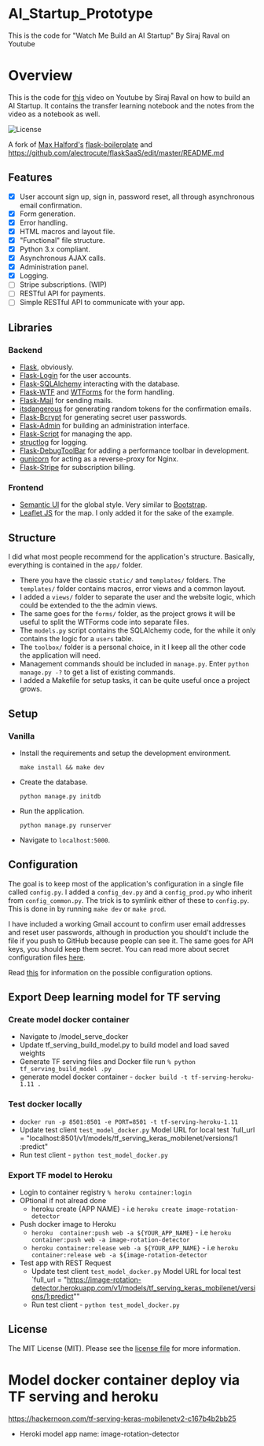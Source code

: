 # AI_Startup_Prototype
This is the code for "Watch Me Build an AI Startup" By Siraj Raval on Youtube

# Overview 

This is the code for [this](https://youtu.be/NzmoPqte4V4) video on Youtube by Siraj Raval on how to build an AI Startup. It contains the transfer learning notebook and the notes from the video as a notebook as well. 



![License](http://img.shields.io/:license-mit-blue.svg)

A fork of [Max Halford's](https://github.com/MaxHalford) [flask-boilerplate](https://github.com/MaxHalford/flask-boilerplate) and https://github.com/alectrocute/flaskSaaS/edit/master/README.md

## Features

- [x] User account sign up, sign in, password reset, all through asynchronous email confirmation.
- [x] Form generation.
- [x] Error handling.
- [x] HTML macros and layout file.
- [x] "Functional" file structure.
- [x] Python 3.x compliant.
- [x] Asynchronous AJAX calls.
- [x] Administration panel.
- [x] Logging.
- [ ] Stripe subscriptions. (WIP)
- [ ] RESTful API for payments.
- [ ] Simple RESTful API to communicate with your app.

## Libraries

### Backend

- [Flask](http://flask.pocoo.org/), obviously.
- [Flask-Login](https://flask-login.readthedocs.org/en/latest/) for the user accounts.
- [Flask-SQLAlchemy](https://pythonhosted.org/Flask-SQLAlchemy/) interacting with the database.
- [Flask-WTF](https://flask-wtf.readthedocs.org/en/latest/) and [WTForms](https://wtforms.readthedocs.org/en/latest/) for the form handling.
- [Flask-Mail](https://pythonhosted.org/Flask-Mail/) for sending mails.
- [itsdangerous](http://pythonhosted.org/itsdangerous/) for generating random tokens for the confirmation emails.
- [Flask-Bcrypt](https://flask-bcrypt.readthedocs.org/en/latest/) for generating secret user passwords.
- [Flask-Admin](https://flask-admin.readthedocs.org/en/latest/) for building an administration interface.
- [Flask-Script](https://flask-script.readthedocs.io/en/latest/) for managing the app.
- [structlog](http://structlog.readthedocs.io/en/stable/) for logging.
- [Flask-DebugToolBar](https://flask-debugtoolbar.readthedocs.io/en/latest/) for adding a performance toolbar in development.
- [gunicorn](http://gunicorn.org/) for acting as a reverse-proxy for Nginx.
- [Flask-Stripe](http://stripe.com/) for subscription billing.

### Frontend

- [Semantic UI](http://semantic-ui.com/) for the global style. Very similar to [Bootstrap](http://getbootstrap.com/).
- [Leaflet JS](http://leafletjs.com/) for the map. I only added it for the sake of the example.

## Structure

I did what most people recommend for the application's structure. Basically, everything is contained in the `app/` folder.

- There you have the classic `static/` and `templates/` folders. The `templates/` folder contains macros, error views and a common layout.
- I added a `views/` folder to separate the user and the website logic, which could be extended to the the admin views.
- The same goes for the `forms/` folder, as the project grows it will be useful to split the WTForms code into separate files.
- The `models.py` script contains the SQLAlchemy code, for the while it only contains the logic for a `users` table.
- The `toolbox/` folder is a personal choice, in it I keep all the other code the application will need.
- Management commands should be included in `manage.py`. Enter `python manage.py -?` to get a list of existing commands.
- I added a Makefile for setup tasks, it can be quite useful once a project grows.


## Setup

### Vanilla

- Install the requirements and setup the development environment.

	`make install && make dev`

- Create the database.

	`python manage.py initdb`

- Run the application.

	`python manage.py runserver`

- Navigate to `localhost:5000`.

## Configuration

The goal is to keep most of the application's configuration in a single file called `config.py`. I added a `config_dev.py` and a `config_prod.py` who inherit from `config_common.py`. The trick is to symlink either of these to `config.py`. This is done in by running `make dev` or `make prod`.

I have included a working Gmail account to confirm user email addresses and reset user passwords, although in production you should't include the file if you push to GitHub because people can see it. The same goes for API keys, you should keep them secret. You can read more about secret configuration files [here](https://exploreflask.com/configuration.html).

Read [this](http://flask.pocoo.org/docs/0.10/config/) for information on the possible configuration options.

## Export Deep learning model for TF serving

### Create model docker container
* Navigate to /model_serve_docker
* Update tf_serving_build_model.py to build model and load saved weights
* Generate TF serving files and Docker file run `% python tf_serving_build_model
.py`
* generate model docker container - `docker build -t tf-serving-heroku-1.11 .`
### Test docker locally
* `docker run -p 8501:8501 -e PORT=8501 -t tf-serving-heroku-1.11`
* Update test client `test_model_docker.py` Model URL for local test 
`full_url = "localhost:8501/v1/models/tf_serving_keras_mobilenet/versions/1
:predict"
* Run test client - `python test_model_docker.py`

### Export TF model to Heroku
* Login to container registry `% heroku container:login`
* OPtional if not alread done
  * heroku create {APP NAME} - i.e `heroku create image-rotation-detector`
* Push docker image to Heroku
  * `heroku  container:push web -a ${YOUR_APP_NAME}` - i.e `heroku  container:push web -a image-rotation-detector`
  * `heroku container:release web -a ${YOUR_APP_NAME}` - i.e `heroku container:release web -a ${image-rotation-detector`
* Test app with REST Request
  * Update test client `test_model_docker.py` Model URL for local test 
`full_url = "https://image-rotation-detector.herokuapp.com/v1/models/tf_serving_keras_mobilenet/versions/1:predict""
  * Run test client - `python test_model_docker.py`


## License

The MIT License (MIT). Please see the [license file](LICENSE) for more information.

# Model docker container deploy via TF serving and heroku
https://hackernoon.com/tf-serving-keras-mobilenetv2-c167b4b2bb25
- Heroki model app name: image-rotation-detector
 